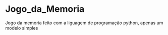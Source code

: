 # Jogo_da_Memoria
 Jogo da memoria feito com a liguagem de programação python, apenas um modelo simples
